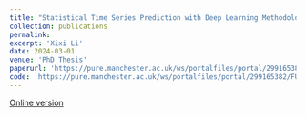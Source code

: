 ```yaml
---
title: "Statistical Time Series Prediction with Deep Learning Methodology."
collection: publications
permalink: 
excerpt: 'Xixi Li'
date: 2024-03-01
venue: 'PhD Thesis'
paperurl: 'https://pure.manchester.ac.uk/ws/portalfiles/portal/299165382/FULL_TEXT.PDF'
code: 'https://pure.manchester.ac.uk/ws/portalfiles/portal/299165382/FULL_TEXT.PDF'
---
```

[Online version](https://pure.manchester.ac.uk/ws/portalfiles/portal/299165382/FULL_TEXT.PDF)
